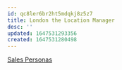 ```yaml
---
id: qc8ler6br2ht5mdqkj8z5z7
title: London the Location Manager
desc: ''
updated: 1647531293356
created: 1647531280498
---
```


[Sales Personas](https://swcompany.sharepoint.com/:b:/r/sites/GlobalSalesService/Shared%20Documents/UX%20(User%20Experience)/071620-Salesforce-Personas-Sales.pdf?csf=1&web=1&e=mwK40X)
